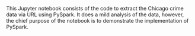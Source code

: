 This Jupyter notebook consists of the code to extract the Chicago crime data via URL using PySpark.
It does a mild analysis of the data, however, the chief purpose of the notebook is to demonstrate the implementation of PySpark.
